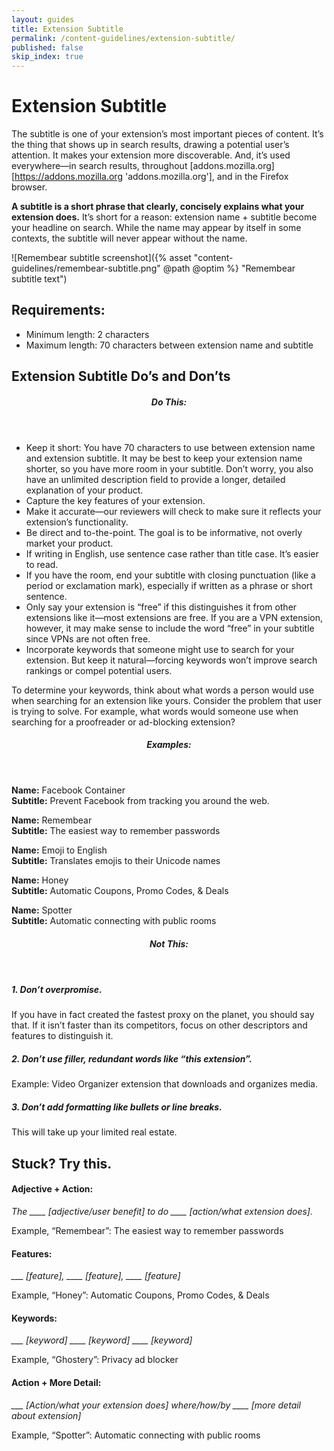 ```yaml
---
layout: guides
title: Extension Subtitle
permalink: /content-guidelines/extension-subtitle/
published: false
skip_index: true
---
```


# Extension Subtitle

The subtitle is one of your extension’s most important pieces of content. It’s the thing that shows up in search results, drawing a potential user’s attention. It makes your extension more discoverable. And, it’s used everywhere—in search results, throughout [addons.mozilla.org][https://addons.mozilla.org 'addons.mozilla.org'], and in the Firefox browser.

**A subtitle is a short phrase that clearly, concisely explains what your extension does.** It’s short for a reason: extension name + subtitle become your headline on search. While the name may appear by itself in some contexts, the subtitle will never appear without the name.

<!-- Full Width Image -->
<section class="image-with-caption" markdown="1">

![Remembear subtitle screenshot]({% asset "content-guidelines/remembear-subtitle.png" @path @optim %} "Remembear subtitle text")

</section>

## Requirements:

- Minimum length: 2 characters
- Maximum length: 70 characters between extension name and subtitle

## Extension Subtitle Do’s and Don’ts

<section class="do-this" markdown="1"><header><h5>Do This:</h5></header>

- Keep it short: You have 70 characters to use between extension name and extension subtitle. It may be best to keep your extension name shorter, so you have more room in your subtitle. Don’t worry, you also have an unlimited description field to provide a longer, detailed explanation of your product.
- Capture the key features of your extension.
- Make it accurate—our reviewers will check to make sure it reflects your extension’s functionality.
- Be direct and to-the-point. The goal is to be informative, not overly market your product.
- If writing in English, use sentence case rather than title case. It’s easier to read.
- If you have the room, end your subtitle with closing punctuation (like a period or exclamation mark), especially if written as a phrase or short sentence.
- Only say your extension is “free” if this distinguishes it from other extensions like it—most extensions are free. If you are a VPN extension, however, it may make sense to include the word “free” in your subtitle since VPNs are not often free.
- Incorporate keywords that someone might use to search for your extension. But keep it natural—forcing keywords won’t improve search rankings or compel potential users.

To determine your keywords, think about what words a person would use when searching for an extension like yours. Consider the problem that user is trying to solve. For example, what words would someone use when searching for a proofreader or ad-blocking extension?

<!-- Example (Block) -->
<div class="example" markdown="1">
<header><h5>Examples:</h5></header>

**Name:** Facebook Container  
**Subtitle:** Prevent Facebook from tracking you around the web.

**Name:** Remembear  
**Subtitle:** The easiest way to remember passwords

**Name:** Emoji to English  
**Subtitle:** Translates emojis to their Unicode names

**Name:** Honey  
**Subtitle:** Automatic Coupons, Promo Codes, & Deals

**Name:** Spotter  
**Subtitle:** Automatic connecting with public rooms

</div>
<!-- END: Example (Block) -->
</section>
<!-- END: Do this -->

<!-- Not this -->
<section class="not-this" markdown="1"><header><h5>Not This:</h5></header>

##### 1. Don’t overpromise.

If you have in fact created the fastest proxy on the planet, you should say that. If it isn’t faster than its competitors, focus on other descriptors and features to distinguish it.

##### 2. Don’t use filler, redundant words like “this extension”.

<span class="example">Example: Video Organizer extension that downloads and organizes media.</span>

##### 3. Don’t add formatting like bullets or line breaks.

This will take up your limited real estate.

# Stuck? Try this.

#### Adjective + Action:

_The \_\_\_\_ [adjective/user benefit] to do \_\_\_\_ [action/what extension does]._

Example, “Remembear”: The easiest way to remember passwords

#### Features:

_\_\_\_ [feature], \_\_\_\_ [feature], \_\_\_\_ [feature]_

Example, “Honey”: Automatic Coupons, Promo Codes, & Deals

#### Keywords:

_\_\_\_ [keyword] \_\_\_\_ [keyword] \_\_\_\_ [keyword]_

Example, “Ghostery”: Privacy ad blocker

#### Action + More Detail:

_\_\_\_ [Action/what your extension does] where/how/by \_\_\_\_ [more detail about extension]_

Example, “Spotter”: Automatic connecting with public rooms

[addons.mozilla.org/developers]: https://addons.mozilla.org/developers/'addons.mozilla.org/developers/'

